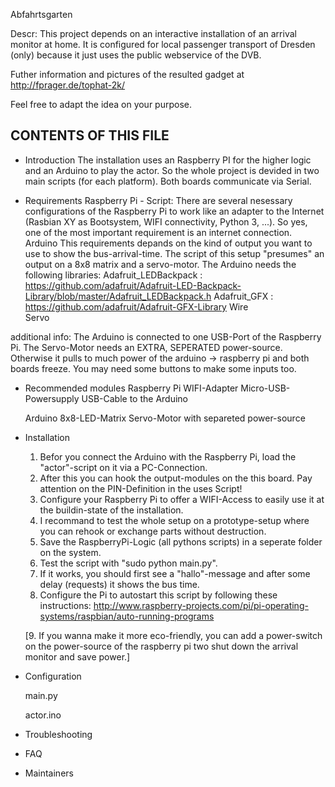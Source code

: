 Abfahrtsgarten

Descr:
This project depends on an interactive installation of an arrival monitor at home. It is configured for local passenger transport of Dresden (only) because it just uses
the public webservice of the DVB.

Futher information and pictures of the resulted gadget at 
	http://fprager.de/tophat-2k/

Feel free to adapt the idea on your purpose. 


CONTENTS OF THIS FILE
---------------------
   
 * Introduction
  The installation uses an Raspberry PI for the higher logic and an Arduino to play the actor. So the whole project is devided in two main scripts (for each platform).
  Both boards communicate via Serial.

 * Requirements
  Raspberry Pi - Script:
	There are several nesessary configurations of the Raspberry Pi to work like an adapter to the Internet (Rasbian XY as Bootsystem, WIFI connectivity, Python 3, ...). 
	So yes, one of the most important requirement is an internet connection.  
  Arduino
	This requirements depands on the kind of output you want to use to show the bus-arrival-time. The script of this setup "presumes" an output on a 8x8 matrix and a servo-motor.
	The Arduino needs the following libraries: 
		Adafruit_LEDBackpack 	: https://github.com/adafruit/Adafruit-LED-Backpack-Library/blob/master/Adafruit_LEDBackpack.h
		Adafruit_GFX		: https://github.com/adafruit/Adafruit-GFX-Library
		Wire	
		Servo	
		
			

  additional info:
	The Arduino is connected to one USB-Port of the Raspberry Pi.
	The Servo-Motor needs an EXTRA, SEPERATED power-source. Otherwise it pulls to much power of the arduino -> raspberry pi and both boards freeze.
	You may need some buttons to make some inputs too. 

 * Recommended modules
   Raspberry Pi
	WIFI-Adapter
	Micro-USB-Powersupply
	USB-Cable to the Arduino
   
   Arduino
	8x8-LED-Matrix
	Servo-Motor with separeted power-source
	
 * Installation

   1. Befor you connect the Arduino with the Raspberry Pi, load the "actor"-script on it via a PC-Connection. 
   2. After this you can hook the output-modules on the this board. Pay attention on the PIN-Definition in the uses Script!
   3. Configure your Raspberry Pi to offer a WIFI-Access to easily use it at the buildin-state of the installation.
   4. I recommand to test the whole setup on a prototype-setup where you can rehook or exchange parts without destruction.
   5. Save the RaspberryPi-Logic (all pythons scripts) in a seperate folder on the system.
   6. Test the script with "sudo python main.py".
   7. If it works, you should first see a "hallo"-message and after some delay (requests) it shows the bus time.
   8. Configure the Pi to autostart this script by following these instructions:
	http://www.raspberry-projects.com/pi/pi-operating-systems/raspbian/auto-running-programs
   
   [9. If you wanna make it more eco-friendly, you can add a power-switch on the power-source of the raspberry pi two shut down the arrival monitor and save power.]

 * Configuration

   main.py

   actor.ino


 * Troubleshooting
 * FAQ
 * Maintainers